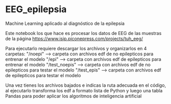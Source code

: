 # EEG_epilepsia
Machine Learning aplicado al diagnóstico de la epilepsia

Este notebook los que hace es procesar los datos de EEG de las muestras de la página https://www.isip.piconepress.com/projects/tuh_eeg/

Para ejecutarlo requiere descargar los archivos y organizarlos en 4 carpetas: 
"/noepi" --> carpeta con archivos edf de no epilepticos para entrenar el modelo
"/epi" --> carpeta con archivos edf de epilepticos para entrenar el modelo
"/test_noepis" --> carpeta con archivos edf de no epilepticos para testar el modelo
"/test_epis" --> carpeta con archivos edf de epilepticos para testar el modelo

Una vez tienes los archivos bajados e indicas la ruta adecuada en el código, al ejecutarlo transforma los edf a 
formato lista de Python y luego una tabla Pandas para poder aplicar los algoritmos de inteligencia artificial
